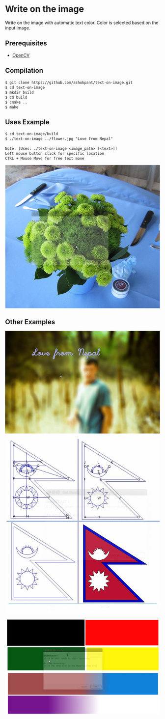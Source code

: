 <!---
Title:       |  Write text on the image
Subtitle:    |  Text color will be selected automatically based on the given image
Project:     |  text-on-image
Author:      Ashok Kumar Pant 
Affiliation: Tribhuvan University, Kathmandu 
Web:         http://ashokpant.github.io
Date:        July 27, 2016 
-->
# **Write on the image**
Write on the image with automatic text color. Color is selected based on the input image.

## Prerequisites
* [OpenCV](http://opencv.org/)

## Compilation
	$ git clone https://github.com/ashokpant/text-on-image.git
	$ cd text-on-image
	$ mkdir build
	$ cd build
	$ cmake ..
	$ make 
	
## Uses Example
	$ cd text-on-image/build
	$ ./text-on-image ../flower.jpg "Love from Nepal"  
	
	Note: [Uses: ./text-on-image <image_path> [<text>]]
	Left mouse button click for specific location
	CTRL + Mouse Move for free text move
![ ](https://github.com/ashokpant/text-on-image/blob/master/demo/text-on-image.gif)
	
## Other Examples

![ ](https://github.com/ashokpant/text-on-image/blob/master/demo/text-on-image1.gif)

![ ](https://github.com/ashokpant/text-on-image/blob/master/demo/text-on-image2.gif)

![ ](https://github.com/ashokpant/text-on-image/blob/master/demo/text-on-image3.gif)
